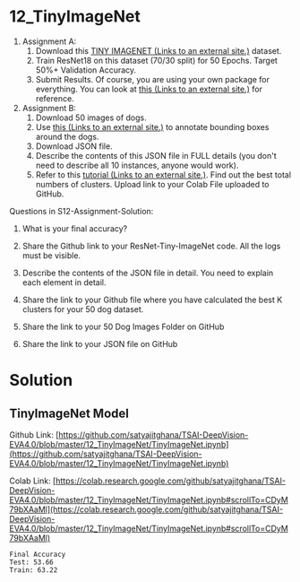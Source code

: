 # 12_TinyImageNet

1.  Assignment A:
    1.  Download this  [TINY IMAGENET (Links to an external site.)](http://cs231n.stanford.edu/tiny-imagenet-200.zip)  dataset.
    2.  Train ResNet18 on this dataset (70/30 split) for 50 Epochs. Target 50%+ Validation Accuracy.
    3.  Submit Results. Of course, you are using your own package for everything. You can look at  [this (Links to an external site.)](https://github.com/sonugiri1043/Train_ResNet_On_Tiny_ImageNet/blob/master/Train_ResNet_On_Tiny_ImageNet.ipynb)  for reference.
2.  Assignment B:
    1.  Download 50 images of dogs.
    2.  Use  [this (Links to an external site.)](http://www.robots.ox.ac.uk/~vgg/software/via/via_demo.html)  to annotate bounding boxes around the dogs.
    3.  Download JSON file.
    4.  Describe the contents of this JSON file in FULL details (you don't need to describe all 10 instances, anyone would work).
    5.  Refer to this  [tutorial (Links to an external site.)](https://towardsdatascience.com/machine-learning-algorithms-part-9-k-means-example-in-python-f2ad05ed5203). Find out the best total numbers of clusters. Upload link to your Colab File uploaded to GitHub.

Questions in S12-Assignment-Solution:

1.  What is your final accuracy?
2.  Share the Github link to your ResNet-Tiny-ImageNet code. All the logs must be visible.
    
3.  Describe the contents of the JSON file in detail. You need to explain each element in detail.
4.  Share the link to your Github file where you have calculated the best K clusters for your 50 dog dataset.
    
5.  Share the link to your 50 Dog Images Folder on GitHub
6.  Share the link to your JSON file on GitHub

# Solution

## TinyImageNet Model

Github Link: [https://github.com/satyajitghana/TSAI-DeepVision-EVA4.0/blob/master/12_TinyImageNet/TinyImageNet.ipynb](https://github.com/satyajitghana/TSAI-DeepVision-EVA4.0/blob/master/12_TinyImageNet/TinyImageNet.ipynb)

Colab Link: [https://colab.research.google.com/github/satyajitghana/TSAI-DeepVision-EVA4.0/blob/master/12_TinyImageNet/TinyImageNet.ipynb#scrollTo=CDyM79bXAaMl](https://colab.research.google.com/github/satyajitghana/TSAI-DeepVision-EVA4.0/blob/master/12_TinyImageNet/TinyImageNet.ipynb#scrollTo=CDyM79bXAaMl)
```
Final Accuracy
Test: 53.66
Train: 63.22
```
